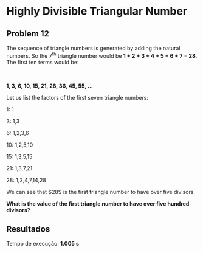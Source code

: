 <h1>Highly Divisible Triangular Number</h1>
<h2>Problem 12 </h2>
<p>The sequence of triangle numbers is generated by adding the natural numbers. So the 7<sup>th</sup> triangle number would be <strong>1 + 2 + 3 + 4 + 5 + 6 + 7 = 28</strong>. The first ten terms would be:</p></br>
<p><strong>1, 3, 6, 10, 15, 21, 28, 36, 45, 55, ...</strong></p>
<p>Let us list the factors of the first seven triangle numbers:</p>

<p>1: 1</p>
<p>3: 1,3</p>
<p>6: 1,2,3,6</p>
<p>10: 1,2,5,10</p>
<p>15: 1,3,5,15</p>
<p>21: 1,3,7,21</p>
<p>28: 1,2,4,7,14,28</p>

<p>We can see that $28$ is the first triangle number to have over five divisors.</p>
<p><strong>What is the value of the first triangle number to have over five hundred divisors?</strong></p>

<h2>Resultados</h2>
<p>Tempo de execução: <strong>1.005 s</strong></p>

